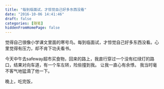 ```yaml
---
title: "每到临面试，才惊觉自己好多东西没看"
date: "2016-10-06 14:41:46"
draft: false
categories: [随笔]
hiddenFromHomePage: false
---
```

觉得自己很像小学课文里面的寒号鸟。每到临面试，才惊觉自己好多东西没看。心里觉得有压力，却不肯下功夫看书。

今天中午去safeway超市买食物，回来的路上，我直行穿过一个没有红绿灯的路口，结果对向车道，有一个车左转，险些撞到我。 让我一直心有余悸。 我当时毫不客气地猛滴了他一下。

晚上，吃完饭，
